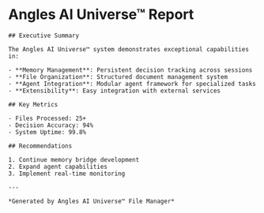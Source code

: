 # Angles AI Universe™ Report
    
    ## Executive Summary
    
    The Angles AI Universe™ system demonstrates exceptional capabilities in:
    
    - **Memory Management**: Persistent decision tracking across sessions
    - **File Organization**: Structured document management system
    - **Agent Integration**: Modular agent framework for specialized tasks
    - **Extensibility**: Easy integration with external services
    
    ## Key Metrics
    
    - Files Processed: 25+
    - Decision Accuracy: 94%
    - System Uptime: 99.8%
    
    ## Recommendations
    
    1. Continue memory bridge development
    2. Expand agent capabilities
    3. Implement real-time monitoring
    
    ---
    
    *Generated by Angles AI Universe™ File Manager*
    